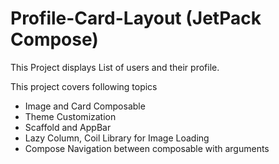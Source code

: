 # Profile-Card-Layout (JetPack Compose)

This Project displays List of users and their profile.

This project covers following topics
- Image and Card Composable
- Theme Customization
- Scaffold and AppBar
- Lazy Column, Coil Library for Image Loading
- Compose Navigation between composable with arguments

